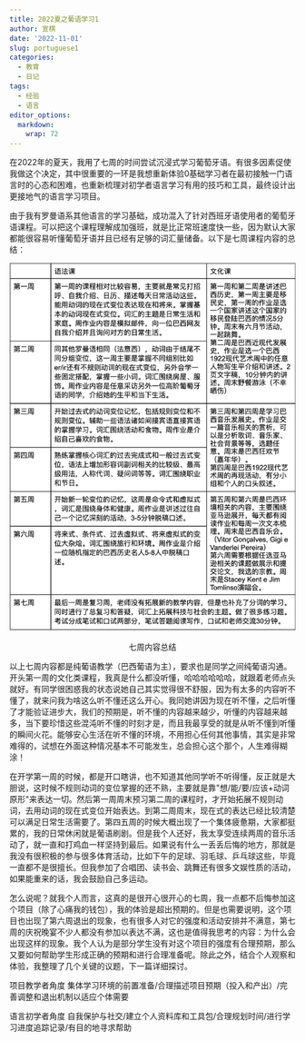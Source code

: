 ```yaml
---
title: 2022夏之葡语学习1
author: 宣棋
date: '2022-11-01'
slug: portuguese1
categories:
  - 教育
  - 日记
tags:
  - 经验
  - 语言
editor_options: 
  markdown: 
    wrap: 72
---
```


在2022年的夏天，我用了七周的时间尝试沉浸式学习葡萄牙语。有很多因素促使我做这个决定，其中很重要的一环是我想重新体验0基础学习者在最初接触一门语言时的心态和困难，也重新梳理对初学者语言学习有用的技巧和工具，最终设计出更接地气的语言学习项目。

由于我有罗曼语系其他语言的学习基础，成功混入了针对西班牙语使用者的葡萄牙语课程。可以把这个课程理解成加强班，就是比正常班速度快一些，因为默认大家都能很容易听懂葡萄牙语并且已经有足够的词汇量储备。以下是七周课程内容的总结：

![](images/sum.jpg)
 <center>七周内容总结 </center>
 
以上七周内容都是纯葡语教学（巴西葡语为主），要求也是同学之间纯葡语沟通。开头第一周的文化类课程，我真是什么都没听懂，哈哈哈哈哈哈，就跟着老师点头就好。有同学很困惑我的状态说她自己其实觉得很不舒服，因为有太多的内容听不懂了，就来问我为啥这么听不懂还这么开心。我同她讲因为现在听不懂，之后听懂了才能验证进步大，我们的预期是，听不懂的内容越来越少，听懂的内容越来越多，当下要珍惜这些混沌听不懂的时刻才是，而且我最享受的就是从听不懂到听懂的瞬间火花。能够安心生活在听不懂的环境，不用担心任何其他事情，其实是非常难得的，试想在外面这种情况基本不可能发生，总会担心这个那个，人生难得糊涂！

在开学第一周的时候，都是开口瞎讲，也不知道其他同学听不听得懂，反正就是大胆说，这时候不规则动词的变位掌握的还不熟，主要就是靠"想/能/要/应该+动词原形"来表达一切。然后第一周周末预习第二周的课程时，才开始拓展不规则动词，去用动词的现在式变位开始表达。到第二周周末，现在式的表达已经比较清楚可以满足日常生活需要了。第四五周的时候大概出现了一个集体疲惫期，大家都挺累的，我的日常休闲就是葡语刷剧。但是我个人还好，我太享受连续两周的音乐活动了，就一直和打鸡血一样坚持到最后。如果说有什么一丢丢后悔的地方，那就是我没有很积极的参与很多体育活动，比如下午的足球、羽毛球、乒乓球这些，毕竟一直都不是很擅长。但我参加了合唱团、读书会、跳舞还有很多文娱性质的活动，如果能重来的话，我会鼓励自己多运动。

怎么说呢？就我个人而言，这真的是很开心很开心的七周，我一点都不后悔参加这个项目（除了心痛我的钱包），我的体验是超出预期的。但是也需要说明，这个项目也出现了第六周退出的现象，也有很多人对它的强度和活动安排并不满意，第七周的庆祝晚宴不少人都没有参加以表达不满，这也是值得我思考的内容：为什么会出现这样的现象。我个人认为是部分学生没有对这个项目的强度有合理预期，那么又要如何帮助学生形成正确的预期和进行合理准备呢。除此之外，结合个人观察和体验，我整理了几个关键的议题，下一篇详细探讨。

项目教学者角度
集体学习环境的前置准备/合理描述项目预期（投入和产出）/完善调整和退出机制以适应个体需要

语言初学者角度
自我保护与社交/建立个人资料库和工具包/合理规划时间/进行学习进度追踪记录/有目的地寻求帮助
